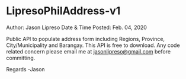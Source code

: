 # LipresoPhilAddress-v1


Author: Jason Lipreso
Date & Time Posted: Feb. 04, 2020

Public API to populate address form including Regions, Province, City/Municipality and Barangay.
This API is free to download. Any code related concern please email me at jasonlipreso@gmail.com before committing.

Regards
-Jason
